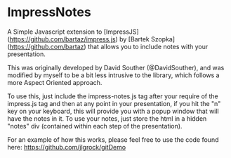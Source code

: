 ImpressNotes
============

A Simple Javascript extension to [ImpressJS] (https://github.com/bartaz/impress.js) by [Bartek Szopka] (https://github.com/bartaz) that allows you to include notes with 
your presentation.

This was originally developed by David Souther (@DavidSouther), and was modified by myself to be a bit
less intrusive to the library, which follows a more Aspect Oriented approach.

To use this, just include the impress-notes.js tag after your require of the impress.js tag and then at any point in your
presentation, if you hit the "n" key on your keyboard, this will provide you with a popup window
that will have the notes in it.  To use your notes, just store the html in a hidden "notes" div (contained 
within each step of the presentation).

For an example of how this works, please feel free to use the code found here:
https://github.com/jlgrock/gitDemo

